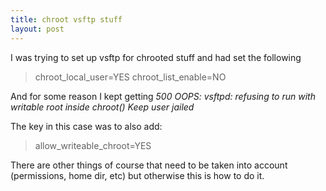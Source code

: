 ```yaml
---
title: chroot vsftp stuff
layout: post
---
```


I was trying to set up vsftp for chrooted stuff and had set the following

> chroot_local_user=YES
> chroot_list_enable=NO

And for some reason I kept getting *500 OOPS: vsftpd: refusing to run with writable root inside chroot() Keep user jailed*

The key in this case was to also add: 

> allow_writeable_chroot=YES

There are other things of course that need to be taken into account (permissions, home dir, etc) but otherwise this is how to do it. 

